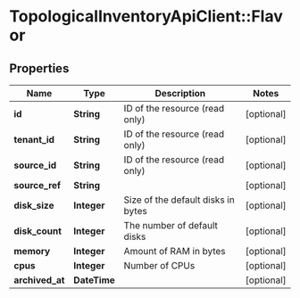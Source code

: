 # TopologicalInventoryApiClient::Flavor

## Properties
Name | Type | Description | Notes
------------ | ------------- | ------------- | -------------
**id** | **String** | ID of the resource (read only) | [optional] 
**tenant_id** | **String** | ID of the resource (read only) | [optional] 
**source_id** | **String** | ID of the resource (read only) | [optional] 
**source_ref** | **String** |  | [optional] 
**disk_size** | **Integer** | Size of the default disks in bytes | [optional] 
**disk_count** | **Integer** | The number of default disks | [optional] 
**memory** | **Integer** | Amount of RAM in bytes | [optional] 
**cpus** | **Integer** | Number of CPUs | [optional] 
**archived_at** | **DateTime** |  | [optional] 


